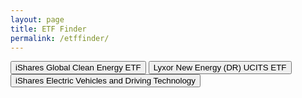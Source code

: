 ```yaml
---
layout: page
title: ETF Finder
permalink: /etffinder/
---
```


<div id="book-search-container">
    <div class='flexbox' id='buttons'>
        <button type="button" id="ICLN" value='ICLN'>iShares Global Clean Energy ETF</button>
        <button type="button" id="NewEnergy" value='NewEnergy'>Lyxor New Energy (DR) UCITS ETF</button>
        <button type="button" id="ECAR" value='ECAR_holdings'>iShares Electric Vehicles and Driving Technology</button>
    </div>
    <div class='flexbox' id='holdings'></div>
</div>

<script src="/etffinder/table.js"></script>
<link rel="stylesheet" href="/etffinder/style.css" />